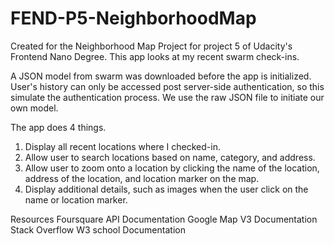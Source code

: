 # FEND-P5-NeighborhoodMap
Created for the Neighborhood Map Project for project 5 of Udacity's Frontend Nano Degree.
This app looks at my recent swarm check-ins.

A JSON model from swarm was downloaded before the app is initialized. User's history can only be accessed post server-side authentication, so this simulate the authentication process.
We use the raw JSON file to initiate our own model.

The app does 4 things.
1. Display all recent locations where I checked-in.
2. Allow user to search locations based on name, category, and address.
3. Allow user to zoom onto a location by clicking the name of the location, address of the location, and location marker on the map.
4. Display additional details, such as images when the user click on the name or location marker.

Resources
Foursquare API Documentation
Google Map V3 Documentation
Stack Overflow
W3 school Documentation
